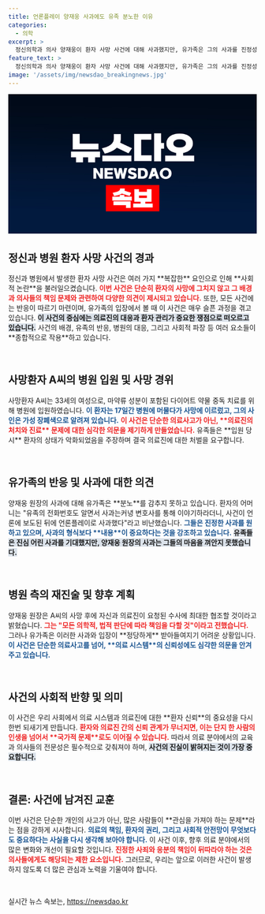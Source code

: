 ```yaml
---
title: 언론플레이 양재웅 사과에도 유족 분노한 이유
categories:
  - 의학
excerpt: >
  정신의학과 의사 양재웅이 환자 사망 사건에 대해 사과했지만, 유가족은 그의 사과를 진정성이 없다며 강하게 반발하고 있습니다. 사건의 배경과 피해 가족의 분노가 뒤섞인 이야기가 궁금하다면 클릭하세요!
feature_text: >
  정신의학과 의사 양재웅이 환자 사망 사건에 대해 사과했지만, 유가족은 그의 사과를 진정성이 없다며 강하게 반발하고 있습니다. 사건의 배경과 피해 가족의 분노가 뒤섞인 이야기가 궁금하다면 클릭하세요!
image: '/assets/img/newsdao_breakingnews.jpg'
---
```


<p><img src="/assets/img/newsdao_breakingnews.jpg" alt="cryptoinkorea 속보" /></p>

<h2 data-ke-size="size26">정신과 병원 환자 사망 사건의 경과</h2>

<p data-ke-size="size16">정신과 병원에서 발생한 환자 사망 사건은 여러 가지 **복잡한** 요인으로 인해 **사회적 논란**을 불러일으켰습니다. <b><span style="color: #ee2323;">이번 사건은 단순히 환자의 사망에 그치지 않고 그 배경과 의사들의 책임 문제와 관련하여 다양한 의견이 제시되고 있습니다.</span></b> 또한, 모든 사건에는 반응이 따르기 마련이며, 유가족의 입장에서 볼 때 이 사건은 매우 슬픈 과정을 겪고 있습니다. <b><span style="background-color: #21538527;">이 사건의 중심에는 의료진의 대응과 환자 관리가 중요한 쟁점으로 떠오르고 있습니다.</span></b> 사건의 배경, 유족의 반응, 병원의 대응, 그리고 사회적 파장 등 여러 요소들이 **종합적으로 작용**하고 있습니다.</p>

<p data-ke-size="size16">&nbsp;</p>

<h2 data-ke-size="size26">사망환자 A씨의 병원 입원 및 사망 경위</h2>

<p data-ke-size="size16">사망환자 A씨는 33세의 여성으로, 마약류 성분이 포함된 다이어트 약물 중독 치료를 위해 병원에 입원하였습니다. <b><span style="color: #1a5490;">이 환자는 17일간 병원에 머물다가 사망에 이르렀고, 그의 사인은 가성 장폐색으로 알려져 있습니다.</span></b> <b><span style="color: #ee2323;">이 사건은 단순한 의료사고가 아닌, **의료진의 처치와 진료** 문제에 대한 심각한 의문을 제기하게 만들었습니다.</span></b> 유족들은 **입원 당시** 환자의 상태가 악화되었음을 주장하며 결국 의료진에 대한 처벌을 요구합니다.</p>

<p data-ke-size="size16">&nbsp;</p>

<h2 data-ke-size="size26">유가족의 반응 및 사과에 대한 의견</h2>

<p data-ke-size="size16">양재웅 원장의 사과에 대해 유가족은 **분노**를 감추지 못하고 있습니다. 환자의 어머니는 "유족의 전화번호도 알면서 사과는커녕 변호사를 통해 이야기하라더니, 사건이 언론에 보도된 뒤에 언론플레이로 사과했다"라고 비난했습니다. <b><span style="color: #1a5490;">그들은 진정한 사과를 원하고 있으며, 사과의 형식보다 **내용**이 중요하다는 것을 강조하고 있습니다.</span></b> <b><span style="background-color: #21538527;">유족들은 진심 어린 사과를 기대했지만, 양재웅 원장의 사과는 그들의 마음을 껴안지 못했습니다.</span></b></p>

<p data-ke-size="size16">&nbsp;</p>

<h2 data-ke-size="size26">병원 측의 재진술 및 향후 계획</h2>

<p data-ke-size="size16">양재웅 원장은 A씨의 사망 후에 자신과 의료진이 요청된 수사에 최대한 협조할 것이라고 밝혔습니다. <b><span style="color: #ee2323;">그는 "모든 의학적, 법적 판단에 따라 책임을 다할 것"이라고 전했습니다.</span></b> 그러나 유가족은 이러한 사과와 입장이 **정당하게** 받아들여지기 어려운 상황입니다. <b><span style="color: #1a5490;">이 사건은 단순한 의료사고를 넘어, **의료 시스템**의 신뢰성에도 심각한 의문을 안겨주고 있습니다.</span></b></p>

<p data-ke-size="size16">&nbsp;</p>

<h2 data-ke-size="size26">사건의 사회적 반향 및 의미</h2>

<p data-ke-size="size16">이 사건은 우리 사회에서 의료 시스템과 의료진에 대한 **환자 신뢰**의 중요성을 다시 한번 되새기게 만듭니다. <b><span style="color: #ee2323;">환자와 의료진 간의 신뢰 관계가 무너지면, 이는 단지 한 사람의 인생을 넘어서 **국가적 문제**로도 이어질 수 있습니다.</span></b> 따라서 의료 분야에서의 교육과 의사들의 전문성은 필수적으로 갖춰져야 하며, <b><span style="background-color: #21538527;">사건의 진실이 밝혀지는 것이 가장 중요합니다.</span></b></p>

<p data-ke-size="size16">&nbsp;</p>

<h2 data-ke-size="size26">결론: 사건에 남겨진 교훈</h2>

<p data-ke-size="size16">이번 사건은 단순한 개인의 사고가 아닌, 많은 사람들이 **관심을 가져야 하는 문제**라는 점을 강하게 시사합니다. <b><span style="color: #1a5490;">의료의 책임, 환자의 권리, 그리고 사회적 안전망이 무엇보다도 중요하다는 사실을 다시 생각해 보아야 합니다.</span></b> 이 사건 이후, 향후 의료 분야에서의 많은 변화와 개선이 필요할 것입니다. <b><span style="color: #ee2323;">진정한 사죄와 응분의 책임이 뒤따라야 하는 것은 의사들에게도 해당되는 제한 요소입니다.</span></b> 그러므로, 우리는 앞으로 이러한 사건이 발생하지 않도록 더 많은 관심과 노력을 기울여야 합니다.</p>

<p data-ke-size="size16">&nbsp;</p>
실시간 뉴스 속보는, <a href="https://newsdao.kr" rel="dofollow">https://newsdao.kr</a>


